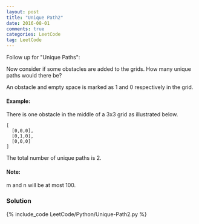 ```yaml
---
layout: post
title: "Unique Path2"
date: 2016-08-01
comments: true
categories: LeetCode
tag: LeetCode
---
```


Follow up for "Unique Paths":

Now consider if some obstacles are added to the grids. How many unique paths would there be?

An obstacle and empty space is marked as 1 and 0 respectively in the grid.

#### Example:
There is one obstacle in the middle of a 3x3 grid as illustrated below.

```
[
  [0,0,0],
  [0,1,0],
  [0,0,0]
]
```
The total number of unique paths is 2.

#### Note: 
m and n will be at most 100.

<!--more-->
### Solution
{% include_code LeetCode/Python/Unique-Path2.py %}
